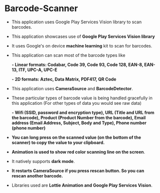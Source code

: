# Barcode-Scanner

- This application uses Google Play Services Vision library to scan barcodes.

- This application showcases use of <b>Google Play Services Vision library</b>

- It uses Google's on device <b>machine learning</b> kit to scan for barcodes.
                
                
- This application can scan most of the barcode types like
   
   <b> - Linear formats: Codabar, Code 39, Code 93, Code 128, EAN-8, EAN-13, ITF, UPC-A, UPC-E</b>
   
   <b> - 2D formats: Aztec, Data Matrix, PDF417, QR Code</b>
                
                
- This application uses <b>CameraSource</b> and <b>BarcodeDetector</b>.

- These particular types of barcode value is being handled gracefully in this application (For other types of data you would see raw data)
                
    <b>- Wifi (SSID, password and encryption type),
                URL (Title and URL from the barcode), Product (Product Number from the barcode),
                Email address (Email Address, Subject, Body and Type), Phone number (phone number)</b>
- <b>You can long press on the scanned value (on the bottom of the scanner) to copy the value to your clipboard.</b>
- <b>Animation is used to show red color scanning line on the screen</b>.
- It natively supports <b>dark mode</b>.
- <b>It restarts CameraSource if you press rescan button. So you can rescan another barcode.</b>
- Libraries used are <b>Lottie Animation and Google Play Services Vision</b>.
